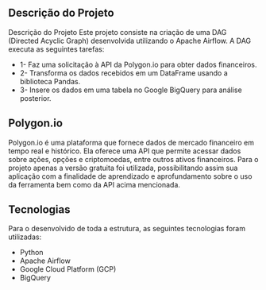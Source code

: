 ## Descrição do Projeto

Descrição do Projeto
Este projeto consiste na criação de uma DAG (Directed Acyclic Graph) desenvolvida utilizando o Apache Airflow. A DAG executa as seguintes tarefas:

- 1- Faz uma solicitação à API da Polygon.io para obter dados financeiros.
- 2- Transforma os dados recebidos em um DataFrame usando a biblioteca Pandas.
- 3- Insere os dados em uma tabela no Google BigQuery para análise posterior.

## Polygon.io

Polygon.io é uma plataforma que fornece dados de mercado financeiro em tempo real e histórico. Ela oferece uma API que permite acessar dados sobre ações, opções e criptomoedas, entre outros ativos financeiros. Para o projeto apenas a versão gratuita foi utilizada, possibilitando assim sua aplicação com a finalidade de aprendizado e aprofundamento sobre o uso da ferramenta bem como da API acima mencionada.

## Tecnologias

Para o desenvolvido de toda a estrutura, as seguintes tecnologias foram utilizadas:

- Python
- Apache Airflow
- Google Cloud Platform (GCP)
- BigQuery
